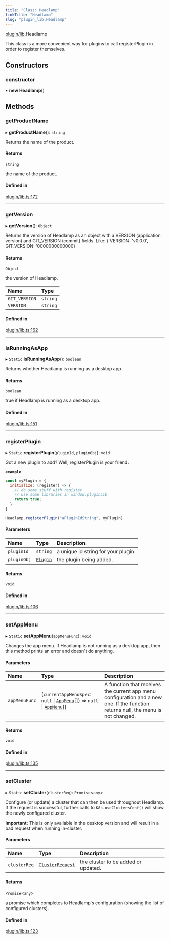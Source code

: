 ```yaml
---
title: "Class: Headlamp"
linkTitle: "Headlamp"
slug: "plugin_lib.Headlamp"
---
```


[plugin/lib](../modules/plugin_lib.md).Headlamp

This class is a more convenient way for plugins to call registerPlugin in
order to register themselves.

## Constructors

### constructor

• **new Headlamp**()

## Methods

### getProductName

▸ **getProductName**(): `string`

Returns the name of the product.

#### Returns

`string`

the name of the product.

#### Defined in

[plugin/lib.ts:172](https://github.com/headlamp-k8s/headlamp/blob/2ce94491/frontend/src/plugin/lib.ts#L172)

___

### getVersion

▸ **getVersion**(): `Object`

Returns the version of Headlamp as an object with a VERSION (application version) and
GIT_VERSION (commit) fields. Like:
{ VERSION: 'v0.0.0', GIT_VERSION: '0000000000000}

#### Returns

`Object`

the version of Headlamp.

| Name | Type |
| :------ | :------ |
| `GIT_VERSION` | `string` |
| `VERSION` | `string` |

#### Defined in

[plugin/lib.ts:162](https://github.com/headlamp-k8s/headlamp/blob/2ce94491/frontend/src/plugin/lib.ts#L162)

___

### isRunningAsApp

▸ `Static` **isRunningAsApp**(): `boolean`

Returns whether Headlamp is running as a desktop app.

#### Returns

`boolean`

true if Headlamp is running as a desktop app.

#### Defined in

[plugin/lib.ts:151](https://github.com/headlamp-k8s/headlamp/blob/2ce94491/frontend/src/plugin/lib.ts#L151)

___

### registerPlugin

▸ `Static` **registerPlugin**(`pluginId`, `pluginObj`): `void`

Got a new plugin to add? Well, registerPlugin is your friend.

**`example`**

```javascript
const myPlugin = {
  initialize: (register) => {
    // do some stuff with register
    // use some libraries in window.pluginLib
    return true;
  }
}

Headlamp.registerPlugin("aPluginIdString", myPlugin)
```

#### Parameters

| Name | Type | Description |
| :------ | :------ | :------ |
| `pluginId` | `string` | a unique id string for your plugin. |
| `pluginObj` | [`Plugin`](plugin_lib.Plugin.md) | the plugin being added. |

#### Returns

`void`

#### Defined in

[plugin/lib.ts:106](https://github.com/headlamp-k8s/headlamp/blob/2ce94491/frontend/src/plugin/lib.ts#L106)

___

### setAppMenu

▸ `Static` **setAppMenu**(`appMenuFunc`): `void`

Changes the app menu.
If Headlamp is not running as a desktop app, then this method prints an error and doesn't do anything.

#### Parameters

| Name | Type | Description |
| :------ | :------ | :------ |
| `appMenuFunc` | (`currentAppMenuSpec`: ``null`` \| [`AppMenu`](../interfaces/plugin_lib.AppMenu.md)[]) => ``null`` \| [`AppMenu`](../interfaces/plugin_lib.AppMenu.md)[] | A function that receives the current app menu configuration and a new one. If the function returns null, the menu is not changed. |

#### Returns

`void`

#### Defined in

[plugin/lib.ts:135](https://github.com/headlamp-k8s/headlamp/blob/2ce94491/frontend/src/plugin/lib.ts#L135)

___

### setCluster

▸ `Static` **setCluster**(`clusterReq`): `Promise`<`any`\>

Configure (or update) a cluster that can then be used throughout Headlamp.
If the request is successful, further calls to `K8s.useClustersConf()`
will show the newly configured cluster.

**Important:** This is only available in the desktop version and will result in a
bad request when running in-cluster.

#### Parameters

| Name | Type | Description |
| :------ | :------ | :------ |
| `clusterReq` | [`ClusterRequest`](../interfaces/lib_k8s_apiProxy.ClusterRequest.md) | the cluster to be added or updated. |

#### Returns

`Promise`<`any`\>

a promise which completes to Headlamp's configuration (showing the list of configured clusters).

#### Defined in

[plugin/lib.ts:123](https://github.com/headlamp-k8s/headlamp/blob/2ce94491/frontend/src/plugin/lib.ts#L123)
